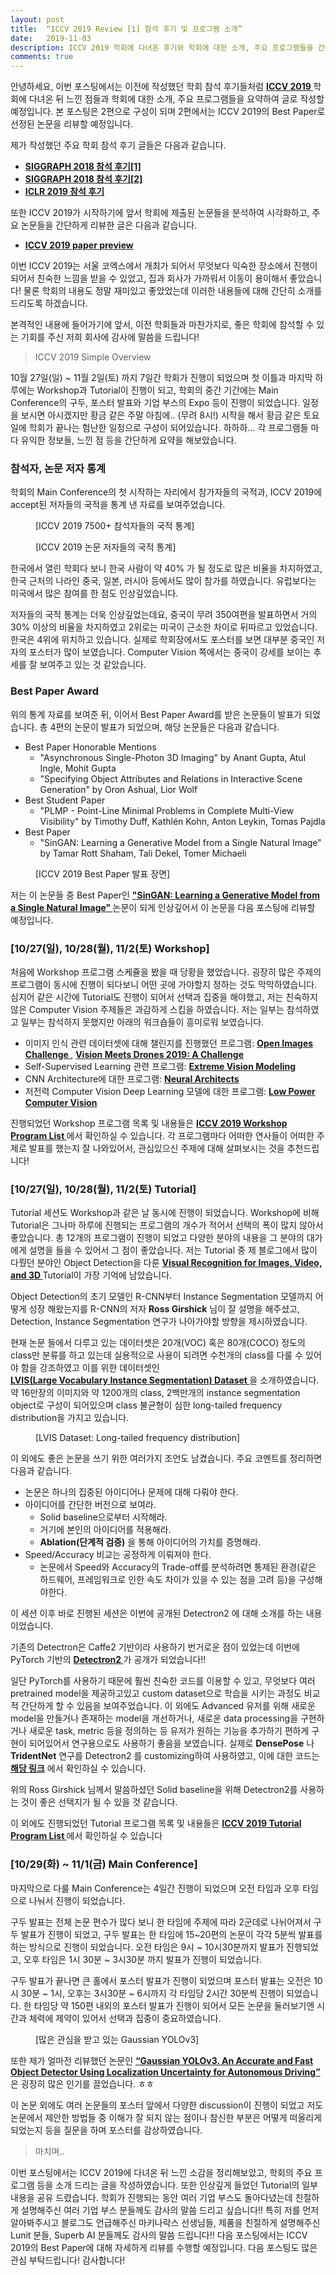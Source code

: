 ```yaml
---
layout: post
title:  “ICCV 2019 Review [1] 참석 후기 및 프로그램 소개”
date:   2019-11-03
description: ICCV 2019 학회에 다녀온 후기와 학회에 대한 소개, 주요 프로그램들을 간단하게 리뷰하였습니다.
comments: true
---
```


안녕하세요, 이번 포스팅에서는 이전에 작성했던 학회 참석 후기들처럼 
<a href="http://iccv2019.thecvf.com/" target="_blank"><b> ICCV 2019 </b></a> 
학회에 다녀온 뒤 느낀 점들과 학회에 대한 소개, 주요 프로그램들을 요약하여 글로 작성할 예정입니다. 본 포스팅은 2편으로 구성이 되며 2편에서는 ICCV 2019의 Best Paper로 선정된 논문을 리뷰할 예정입니다.

제가 작성했던 주요 학회 참석 후기 글들은 다음과 같습니다. 
-	<a href="https://hoya012.github.io/blog/SIGGRAPH-2018-review-1/" target="_blank"><b> SIGGRAPH 2018 참석 후기[1] </b></a> 
-	<a href="https://hoya012.github.io/blog/SIGGRAPH-2018-review-2/" target="_blank"><b> SIGGRAPH 2018 참석 후기[2] </b></a> 
-	<a href="https://hoya012.github.io/blog/ICLR-2019-best-paper-review/" target="_blank"><b> ICLR 2019 참석 후기 </b></a> 

또한 ICCV 2019가 시작하기에 앞서 학회에 제출된 논문들을 분석하여 시각화하고, 주요 논문들을 간단하게 리뷰한 글은 다음과 같습니다.
-	<a href="https://hoya012.github.io/blog/ICCV-2019-paper-preview/" target="_blank"><b> ICCV 2019 paper preview </b></a> 



이번 ICCV 2019는 서울 코엑스에서 개최가 되어서 무엇보다 익숙한 장소에서 진행이 되어서 친숙한 느낌을 받을 수 있었고, 집과 회사가 가까워서 이동이 용이해서 좋았습니다! 물론 학회의 내용도 정말 재미있고 좋았었는데 이러한 내용들에 대해 간단히 소개를 드리도록 하겠습니다. 

본격적인 내용에 들어가기에 앞서, 이전 학회들과 마찬가지로, 좋은 학회에 참석할 수 있는 기회를 주신 저희 회사에 감사에 말씀을 드립니다!

<blockquote> ICCV 2019 Simple Overview </blockquote>  
10월 27일(일) ~ 11월 2일(토) 까지 7일간 학회가 진행이 되었으며 첫 이틀과 마지막 하루에는 Workshop과 Tutorial이 진행이 되고, 학회의 중간 기간에는 Main Conference의 구두, 포스터 발표와 기업 부스의 Expo 등이 진행이 되었습니다. 일정을 보시면 아시겠지만 황금 같은 주말 아침에.. (무려 8시!) 시작을 해서 황금 같은 토요일에 학회가 끝나는 험난한 일정으로 구성이 되어있습니다. 하하하… 각 프로그램들 마다 유익한 정보들, 느낀 점 등을 간단하게 요약을 해보았습니다. 

### 참석자, 논문 저자 통계
학회의 Main Conference의 첫 시작하는 자리에서 참가자들의 국적과, ICCV 2019에 accept된 저자들의 국적을 통계 낸 자료를 보여주었습니다. 

<figure>
	<img src="{{ '/assets/img/iccv_review/1.PNG' | prepend: site.baseurl }}" alt=""> 
	<figcaption> [ICCV 2019 7500+ 참석자들의 국적 통계] </figcaption>
</figure>

<figure>
	<img src="{{ '/assets/img/iccv_review/2.PNG' | prepend: site.baseurl }}" alt=""> 
	<figcaption> [ICCV 2019 논문 저자들의 국적 통계] </figcaption>
</figure>
한국에서 열린 학회다 보니 한국 사람이 약 40% 가 될 정도로 많은 비율을 차지하였고, 한국 근처의 나라인 중국, 일본, 러시아 등에서도 많이 참가를 하였습니다. 유럽보다는 미국에서 많은 참여를 한 점도 인상깊었습니다.

저자들의 국적 통계는 더욱 인상깊었는데요, 중국이 무려 350여편을 발표하면서 거의 30% 이상의 비율을 차지하였고 2위로는 미국이 근소한 차이로 뒤따르고 있었습니다. 한국은 4위에 위치하고 있습니다. 실제로 학회장에서도 포스터를 보면 대부분 중국인 저자의 포스터가 많이 보였습니다. Computer Vision 쪽에서는 중국이 강세를 보이는 추세를 잘 보여주고 있는 것 같았습니다. 

### Best Paper Award
위의 통계 자료를 보여준 뒤, 이어서 Best Paper Award를 받은 논문들이 발표가 되었습니다. 총 4편의 논문이 발표가 되었으며, 해당 논문들은 다음과 같습니다. 

-	Best Paper Honorable Mentions
    - "Asynchronous Single-Photon 3D Imaging" by Anant Gupta, Atul Ingle, Mohit Gupta
    - "Specifying Object Attributes and Relations in Interactive Scene Generation" by Oron Ashual, Lior Wolf
-	Best Student Paper
    - "PLMP - Point-Line Minimal Problems in Complete Multi-View Visibility" by Timothy Duff, Kathlén Kohn, Anton Leykin, Tomas Pajdla
-	Best Paper
    - "SinGAN: Learning a Generative Model from a Single Natural Image" by Tamar Rott Shaham, Tali Dekel, Tomer Michaeli

<figure>
	<img src="{{ '/assets/img/iccv_review/3.PNG' | prepend: site.baseurl }}" alt=""> 
	<figcaption> [ICCV 2019 Best Paper 발표 장면] </figcaption>
</figure>

저는 이 논문들 중 Best Paper인 
<a href="https://arxiv.org/pdf/1905.01164.pdf" target="_blank"><b> "SinGAN: Learning a Generative Model from a Single Natural Image" </b></a>
논문이 되게 인상깊어서 이 논문을 다음 포스팅에 리뷰할 예정입니다. 

### [10/27(일), 10/28(월), 11/2(토) Workshop]
처음에 Workshop 프로그램 스케쥴을 봤을 때 당황을 했었습니다. 굉장히 많은 주제의 프로그램이 동시에 진행이 되다보니 어떤 곳에 가야할지 정하는 것도 막막하였습니다. 심지어 같은 시간에 Tutorial도 진행이 되어서 선택과 집중을 해야했고, 저는 친숙하지 않은 Computer Vision 주제들은 과감하게 스킵을 하였습니다. 저는 일부는 참석하였고 일부는 참석하지 못했지만 아래의 워크숍들이 흥미로워 보였습니다. 
-	이미지 인식 관련 데이터셋에 대해 챌린지를 진행했던 프로그램: <a href="https://storage.googleapis.com/openimages/web/challenge2019.html" target="_blank"><b> Open Images Challenge </b></a>,
<a href="http://www.aiskyeye.com/views/paper" target="_blank"><b> Vision Meets Drones 2019: A Challenge </b></a>
-	Self-Supervised Learning 관련 프로그램: <a href="https://sites.google.com/view/fb-ssl-challenge-iccv19/home" target="_blank"><b> Extreme Vision Modeling </b></a> 
-	CNN Architecture에 대한 프로그램: <a href="https://neuralarchitects.org/" target="_blank"><b> Neural Architects </b></a>
-	저전력 Computer Vision Deep Learning 모델에 대한 프로그램: <a href="https://rebootingcomputing.ieee.org/lpirc" target="_blank"><b> Low Power Computer Vision </b></a>

진행되었던 Workshop 프로그램 목록 및 내용들은 
<a href="http://iccv2019.thecvf.com/program/workshops" target="_blank"><b> ICCV 2019 Workshop Program List </b></a> 
에서 확인하실 수 있습니다. 각 프로그램마다 어떠한 연사들이 어떠한 주제로 발표를 했는지 잘 나와있어서, 관심있으신 주제에 대해 살펴보시는 것을 추천드립니다! 


### [10/27(일), 10/28(월), 11/2(토) Tutorial]
Tutorial 세션도 Workshop과 같은 날 동시에 진행이 되었습니다. Workshop에 비해 Tutorial은 그나마 하루에 진행되는 프로그램의 개수가 적어서 선택의 폭이 많지 않아서 좋았습니다. 총 12개의 프로그램이 진행이 되었고 다양한 분야의 내용을 그 분야의 대가에게 설명을 들을 수 있어서 그 점이 좋았습니다. 저는 Tutorial 중 제 블로그에서 많이 다뤘던 분야인 Object Detection을 다룬 
<a href="https://alexander-kirillov.github.io/tutorials/visual-recognition-iccv19/" target="_blank"><b> Visual Recognition for Images, Video, and 3D </b></a> 
Tutorial이 가장 기억에 남았습니다. 

Object Detection의 초기 모델인 R-CNN부터 Instance Segmentation 모델까지 어떻게 성장 해왔는지를 R-CNN의 저자 **Ross Girshick** 님이 잘 설명을 해주셨고, Detection, Instance Segmentation 연구가 나아가야할 방향을 제시하였습니다. 

현재 논문 들에서 다루고 있는 데이터셋은 20개(VOC) 혹은 80개(COCO) 정도의 class만 분류를 하고 있는데 실용적으로 사용이 되려면 수천개의 class를 다룰 수 있어야 함을 강조하였고 이를 위한 데이터셋인  
<a href="https://www.lvisdataset.org/" target="_blank"><b> LVIS(Large Vocabulary Instance Segmentation) Dataset </b></a> 
을 소개하였습니다. 약 16만장의 이미지와 약 1200개의 class, 2백만개의 instance segmentation object로 구성이 되어있으며 class 불균형이 심한 long-tailed frequency distribution을 가지고 있습니다. 
<figure>
	<img src="{{ '/assets/img/iccv_review/4.PNG' | prepend: site.baseurl }}" alt=""> 
	<figcaption> [LVIS Dataset: Long-tailed frequency distribution] </figcaption>
</figure>

이 외에도 좋은 논문을 쓰기 위한 여러가지 조언도 남겼습니다. 주요 코멘트를 정리하면 다음과 같습니다. 

-	논문은 하나의 집중된 아이디어나 문제에 대해 다뤄야 한다.
-	아이디어를 간단한 버전으로 보여라. 
    - Solid baseline으로부터 시작해라.
    - 거기에 본인의 아이디어를 적용해라.
    - **Ablation(단계적 검증)** 을 통해 아이디어의 가치를 증명해라.
-	Speed/Accuracy 비교는 공정하게 이뤄져야 한다.
    - 논문에서 Speed와 Accuracy의 Trade-off를 분석하려면 통제된 환경(같은 하드웨어, 프레임워크로 인한 속도 차이가 있을 수 있는 점을 고려 등)을 구성해야한다.

이 세션 이후 바로 진행된 세션은 이번에 공개된 Detectron2 에 대해 소개를 하는 내용이었습니다. 

기존의 Detectron은 Caffe2 기반이라 사용하기 번거로운 점이 있었는데 이번에 PyTorch 기반의 
<a href="https://github.com/facebookresearch/detectron2" target="_blank"><b> Detectron2 </b></a> 
가 공개가 되었습니다!! 

일단 PyTorch를 사용하기 때문에 훨씬 친숙한 코드를 이용할 수 있고, 무엇보다 여러 pretrained model을 제공하고있고 custom dataset으로 학습을 시키는 과정도 비교적 간단하게 할 수 있음을 보여주었습니다. 이 외에도 Advanced 유저를 위해 새로운 model을 만들거나 존재하는 model을 개선하거나, 새로운 data processing을 구현하거나 새로운 task, metric 등을 정의하는 등 유저가 원하는 기능을 추가하기 편하게 구현이 되어있어서 연구용으로도 사용하기 좋음을 보였습니다. 실제로 **DensePose** 나 **TridentNet** 연구를 Detectron2 를 customizing하여 사용하였고, 이에 대한 코드는 
<a href="https://github.com/facebookresearch/detectron2/tree/master/projects" target="_blank"><b> 해당 링크</b></a> 
에서 확인하실 수 있습니다. 

위의 Ross Girshick 님께서 말씀하셨던 Solid baseline을 위해 Detectron2를 사용하는 것이 좋은 선택지가 될 수 있을 것 같습니다.

이 외에도 진행되었던 Tutorial 프로그램 목록 및 내용들은 
<a href="http://iccv2019.thecvf.com/program/tutorials" target="_blank"><b> ICCV 2019 Tutorial Program List </b></a> 
에서 확인하실 수 있습니다

### [10/29(화) ~ 11/1(금) Main Conference]
마지막으로 다룰 Main Conference는 4일간 진행이 되었으며 오전 타임과 오후 타임으로 나눠서 진행이 되었습니다. 

구두 발표는 전체 논문 편수가 많다 보니 한 타임에 주제에 따라 2군데로 나뉘어져서 구두 발표가 진행이 되었고, 구두 발표는 한 타임에 15~20편의 논문이 각각 5분씩 발표를 하는 방식으로 진행이 되었습니다. 오전 타임은 9시 ~ 10시30분까지 발표가 진행되었고, 오후 타임은 1시 30분 ~ 3시30분 까지 발표가 진행이 되었습니다. 

구두 발표가 끝나면 큰 홀에서 포스터 발표가 진행이 되었으며 포스터 발표는 오전은 10시 30분 ~ 1시, 오후는 3시30분 ~ 6시까지 각 타임당 2시간 30분씩 진행이 되었습니다. 한 타임당 약 150편 내외의 포스터 발표가 진행이 되어서 모든 논문을 둘러보기엔 시간과 체력에 제약이 있어서 선택과 집중이 중요하였습니다. 
<figure>
	<img src="{{ '/assets/img/iccv_review/5.PNG' | prepend: site.baseurl }}" alt=""> 
	<figcaption> [많은 관심을 받고 있는 Gaussian YOLOv3] </figcaption>
</figure>

또한 제가 얼마전 리뷰했던 논문인 
<a href="https://hoya012.github.io/blog/Tutorials-of-Object-Detection-Using-Deep-Learning-GaussianYOLOv3/" target="_blank"><b> “Gaussian YOLOv3. An Accurate and Fast Object Detector Using Localization Uncertainty for Autonomous Driving” </b></a> 은 굉장히 많은 인기를 끌었습니다. ㅎㅎ

이 논문 외에도 여러 논문들의 포스터 앞에서 다양한 discussion이 진행이 되었고 저도 논문에서 제안한 방법들 중 이해가 잘 되지 않는 점이나 참신한 부분은 어떻게 떠올리게 되었는지 등을 질문을 하며 포스터를 감상하였습니다. 

<blockquote> 마치며.. </blockquote>
이번 포스팅에서는 ICCV 2019에 다녀온 뒤 느낀 소감을 정리해보았고, 학회의 주요 프로그램 등을 소개 드리는 글을 작성하였습니다. 또한 인상깊게 들었던 Tutorial의 일부 내용을 공유 드렸습니다. 학회가 진행되는 동안 여러 기업 부스도 돌아다녔는데 친절하게 설명해주신 여러 기업 부스 분들께도 감사의 말씀 드리고 싶습니다!! 특히 저를 먼저 알아봐주시고 블로그도 언급해주신 마키나락스 선생님들, 제품을 친절하게 설명해주신 Lunit 분들, Superb AI 분들께도 감사의 말씀 드립니다!! 다음 포스팅에서는 ICCV 2019의 Best Paper에 대해 자세하게 리뷰를 수행할 예정입니다. 다음 포스팅도 많은 관심 부탁드립니다! 감사합니다!

